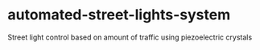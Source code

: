# automated-street-lights-system
Street light control based on amount of traffic using piezoelectric crystals
